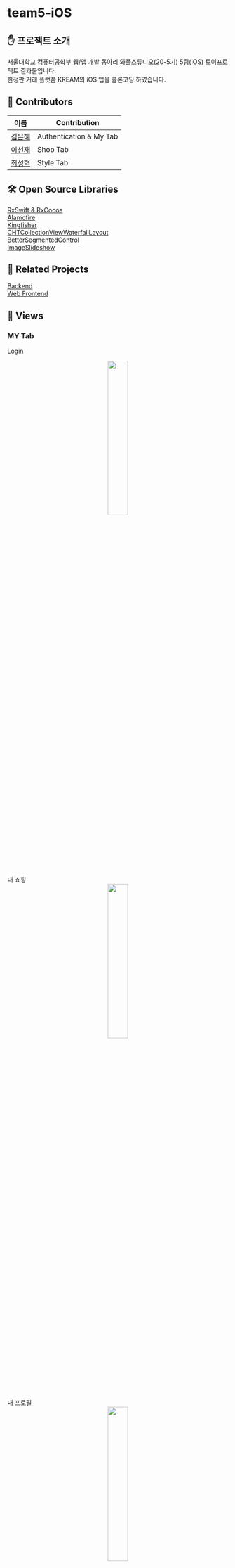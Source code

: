 # team5-iOS
## ✋ 프로젝트 소개    
서울대학교 컴퓨터공학부 웹/앱 개발 동아리 와플스튜디오(20-5기) 5팀(iOS) 토이프로젝트 결과물입니다.    
한정판 거래 플랫폼 KREAM의 iOS 앱을 클론코딩 하였습니다.  
## 🏃 Contributors   
|이름|Contribution|  
|------|---|  
|[김은혜](https://github.com/gracekim027)| Authentication & My Tab |  
|[이선재](https://github.com/snjlee58)| Shop Tab |  
|[최성혁](https://github.com/qqq1130)| Style Tab |  
## 🛠 Open Source Libraries  
[RxSwift & RxCocoa](https://github.com/ReactiveX/RxSwift)  
[Alamofire](https://github.com/Alamofire/Alamofire)  
[Kingfisher](https://github.com/onevcat/Kingfisher)  
[CHTCollectionViewWaterfallLayout](https://github.com/chiahsien/CHTCollectionViewWaterfallLayout)  
[BetterSegmentedControl](https://github.com/gmarm/BetterSegmentedControl)  
[ImageSlideshow](https://github.com/zvonicek/ImageSlideshow)  
## 🔗 Related Projects    
[Backend](https://github.com/wafflestudio20-5/team5-server)    
[Web Frontend](https://github.com/wafflestudio20-5/team5-web)   
## 🌄 Views
### MY Tab
Login    
<center><img src="/Assets/Login-Signup.PNG" width="30%" height="30%"></center>  
내 쇼핑  
<center><img src="/Assets/MY-2-MyShopping.PNG" width="30%" height="30%"></center>  
내 프로필  
<center><img src="/Assets/MY-3-MyProfile.PNG" width="30%" height="30%"></center>  
내 팔로워 리스트  
<center><img src="/Assets/MY-4-MyFollowers.PNG" width="30%" height="30%"></center>    
내 팔로잉 리스트  
<center><img src="/Assets/MY-5-MyFollowings.PNG" width="30%" height="30%"></center>    
  
### SHOP Tab
상품 리스트  
<center><img src="/Assets/SHOP-1-Products.PNG" width="30%" height="30%"></center>   
상품 빠른 필터링  
<center><img src="/Assets/SHOP-2-Filter1.PNG" width="30%" height="30%"></center>  
<center><img src="/Assets/SHOP-3-Filter2.PNG" width="30%" height="30%"></center>  
상품 상세 필터링
<center><img src="/Assets/SHOP-4-Filter3.PNG" width="30%" height="30%"></center>  
상품 디테일
<center><img src="/Assets/SHOP-5-Detail.PNG" width="30%" height="30%"></center>  
  
### STYLE Tab
최신순 피드  
<center><img src="/Assets/STYLE-1-LatestFeed.PNG" width="30%" height="30%"></center>  
팔로잉 피드
<center><img src="/Assets/STYLE-2-FollowingFeed.PNG" width="30%" height="30%"></center>  
새 글 작성  
<center><img src="/Assets/STYLE-3-NewPost.PNG" width="30%" height="30%"></center>  
포스팅 상세페이지
<center><img src="/Assets/STYLE-4-StylePost.PNG" width="30%" height="30%"></center>  
댓글  
<center><img src="/Assets/STYLE-5-Comments.PNG" width="30%" height="30%"></center>  
